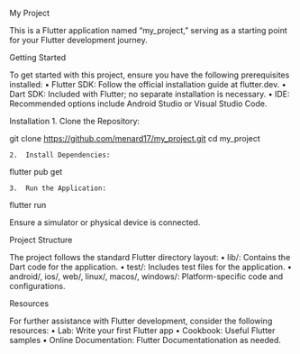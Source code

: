 My Project

This is a Flutter application named “my_project,” serving as a starting point for your Flutter development journey.

Getting Started

To get started with this project, ensure you have the following prerequisites installed:
	•	Flutter SDK: Follow the official installation guide at flutter.dev.
	•	Dart SDK: Included with Flutter; no separate installation is necessary.
	•	IDE: Recommended options include Android Studio or Visual Studio Code.

Installation
	1.	Clone the Repository:

git clone https://github.com/menard17/my_project.git
cd my_project


	2.	Install Dependencies:

flutter pub get


	3.	Run the Application:

flutter run

Ensure a simulator or physical device is connected.

Project Structure

The project follows the standard Flutter directory layout:
	•	lib/: Contains the Dart code for the application.
	•	test/: Includes test files for the application.
	•	android/, ios/, web/, linux/, macos/, windows/: Platform-specific code and configurations.

Resources

For further assistance with Flutter development, consider the following resources:
	•	Lab: Write your first Flutter app
	•	Cookbook: Useful Flutter samples
	•	Online Documentation: Flutter Documentationation as needed.
